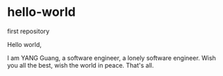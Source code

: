 # hello-world
first repository

Hello world,

I am YANG Guang, a software engineer, a lonely software engineer.
Wish you all the best, wish the world in peace.
That's all.

